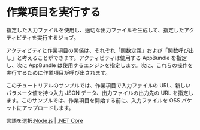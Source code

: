 # 作業項目を実行する

指定した入力ファイルを使用し、適切な出力ファイルを生成して、指定したアクティビティを実行するジョブ。

アクティビティと作業項目の関係は、それぞれ「関数定義」および「関数呼び出し」と考えることができます。アクティビティは使用する AppBundle を指定し、次に AppBundle は使用するエンジンを指定します。次に、これらの操作を実行するために作業項目が呼び出されます。

このチュートリアルのサンプルでは、作業項目で入力ファイルの URL、新しいパラメータ値を持つ入力 JSON データ、出力ファイルの出力先の URL を指定します。このサンプルでは、作業項目を開始する前に、入力ファイルを OSS バケットにアップロードします。

言語を選択:[Node.js](/ja-JP/designautomation/workitem/nodejs) | [.NET Core](/ja-JP/designautomation/workitem/netcore)